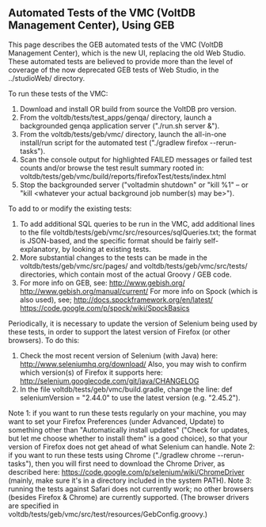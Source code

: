 Automated Tests of the VMC (VoltDB Management Center), Using GEB
----------------------------------------------------------------

This page describes the GEB automated tests of the VMC (VoltDB Management
Center), which is the new UI, replacing the old Web Studio. These automated
tests are believed to provide more than the level of coverage of the now
deprecated GEB tests of Web Studio, in the ../studioWeb/ directory.

To run these tests of the VMC:
1. Download and install OR build from source the VoltDB pro version.
2. From the voltdb/tests/test_apps/genqa/ directory, launch a backgrounded
   genqa application server ("./run.sh server &").
3. From the voltdb/tests/geb/vmc/ directory, launch the all-in-one install/run
   script for the automated test ("./gradlew firefox --rerun-tasks").
4. Scan the console output for highlighted FAILED messages or failed test
   counts and/or browse the test result summary rooted in:
   voltdb/tests/geb/vmc/build/reports/firefoxTest/tests/index.html
5. Stop the backgrounded server ("voltadmin shutdown" or "kill %1" – or 
   "kill <whatever your actual background job number(s) may be>").

To add to or modify the existing tests:
1. To add additional SQL queries to be run in the VMC, add additional lines to
   the file voltdb/tests/geb/vmc/src/resources/sqlQueries.txt; the format is
   JSON-based, and the specific format should be fairly self-explanatory, by
   looking at existing tests.
2. More substantial changes to the tests can be made in the
   voltdb/tests/geb/vmc/src/pages/ and voltdb/tests/geb/vmc/src/tests/
   directories, which contain most of the actual Groovy / GEB code.
3. For more info on GEB, see:
      http://www.gebish.org/
      http://www.gebish.org/manual/current/
   For more info on Spock (which is also used), see;
      http://docs.spockframework.org/en/latest/
      https://code.google.com/p/spock/wiki/SpockBasics

Periodically, it is necessary to update the version of Selenium being used
by these tests, in order to support the latest version of Firefox (or other
browsers). To do this:
1. Check the most recent version of Selenium (with Java) here:
      http://www.seleniumhq.org/download/
   Also, you may wish to confirm which version(s) of Firefox it supports here:
      http://selenium.googlecode.com/git/java/CHANGELOG
2. In the file voltdb/tests/geb/vmc/build.gradle, change the line:
      def seleniumVersion = "2.44.0"
   to use the latest version (e.g. "2.45.2").

Note 1: if you want to run these tests regularly on your machine, you may want
   to set your Firefox Preferences (under Advanced, Update) to something other
   than "Automatically install updates" ("Check for updates, but let me choose
   whether to install them" is a good choice), so that your version of Firefox
   does not get ahead of what Selenium can handle.
Note 2: if you want to run these tests using Chrome
   ("./gradlew chrome --rerun-tasks"), then you will first need to download the
   Chrome Driver, as described here:
      https://code.google.com/p/selenium/wiki/ChromeDriver
   (mainly, make sure it's in a directory included in the system PATH).
Note 3: running the tests against Safari does not currently work; no other
   browsers (besides Firefox & Chrome) are currently supported. (The browser
   drivers are specified in voltdb/tests/geb/vmc/src/test/resources/GebConfig.groovy.)
